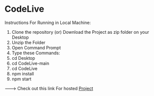 # CodeLive
Instructions For Running in Local Machine:
1. Clone the repository (or) Download the Project as zip folder on your Desktop
2. Unzip the Folder
3. Open Command Prompt
4. Type these Commands:
5. cd Desktop
6. cd CodeLive-main
7. cd CodeLive
8. npm install
9. npm start 

---> Check out this link For hosted [Project](https://koushik2001.github.io/CodeLive/#/)
